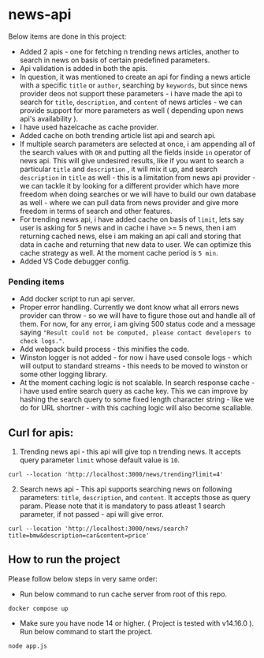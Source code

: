 # news-api

Below items are done in this project:

- Added 2 apis - one for fetching n trending news articles, another to search in news on basis of certain predefined parameters.
- Api validation is added in both the apis.
- In question, it was mentioned to create an api for finding a news article with a specific `title` or `author`, searching by `keywords`, but since news provider deos not support these parameters - i have made the api to search for `title`, `description`, and `content` of news articles - we can provide support for more parameters as well ( depending upon news api's availability ).
- I have used hazelcache as cache provider.
- Added cache on both trending article list api and search api.
- If multiple search parameters are selected at once, i am appending all of the search values with `OR` and putting all the fields inside `in` operator of news api. This will give undesired results, like if you want to search a particular `title` and `description` , it will mix it up, and search `description` in `title` as well - this is a limitation from news api provider - we can tackle it by looking for a different provider which have more freedom when doing searches or we will have to build our own database as well - where we can pull data from news provider and give more freedom in terms of search and other features.
- For trending news api, i have added cache on basis of `limit`, lets say user is asking for 5 news and in cache i have >= 5 news, then i am returning cached news, else i am making an api call and storing that data in cache and returning that new data to user. We can optimize this cache strategy as well. At the moment cache period is `5 min`.
- Added VS Code debugger config.




### Pending items
- Add docker script to run api server.
- Proper error handling. Currently we dont know what all errors news provider can throw - so we will have to figure those out and handle all of them. For now, for any error, i am giving 500 status code and a message saying `"Result could not be computed, please contact developers to check logs."`.
- Add webpack build process - this minifies the code.
- Winston logger is not added - for now i have used console logs - which will output to standard streams - this needs to be moved to winston or some other logging library.
- At the moment caching logic is not scalable. In search response cache - i have used entire search query as cache key. This we can improve by hashing the search query to some fixed length character string - like we do for URL shortner - with this caching logic will also become scallable.



## Curl for apis:

1. Trending news api - this api will give top n trending news. It accepts query parameter `limit` whose default value is `10`.
```curl
curl --location 'http://localhost:3000/news/trending?limit=4'
```


2. Search news api - This api supports searching news on following parameters: `title`, `description`, and `content`. It accepts those as query param. 
Please note that it is mandatory to pass atleast 1 search parameter, if not passed - api will give error.
```curl
curl --location 'http://localhost:3000/news/search?title=bmw&description=car&content=price'
```


## How to run the project

Please follow below steps in very same order:

- Run below command to run cache server from root of this repo.
```
docker compose up
```
- Make sure you have node 14 or higher. ( Project is tested with v14.16.0 ). Run below command to start the project.
```
node app.js
```